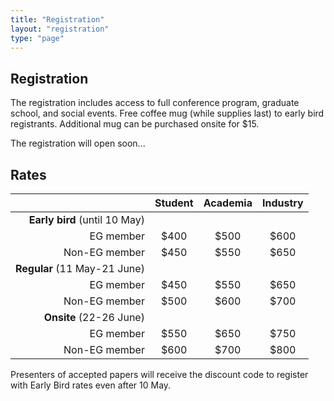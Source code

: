 ```yaml
---
title: "Registration"
layout: "registration"
type: "page"
---
```



## Registration

The registration includes access to full conference program, graduate school, and social events. Free coffee mug (while supplies last) to early bird registrants. Additional mug can be purchased onsite for $15.

The registration will open soon...
<!-- Use the following link to register: -->

## Rates

|  | Student | Academia | Industry |
|----------:|:----------:|:----------:|:----------:|
| **Early bird** (until 10 May) |  |  |  |
| EG member | $400 | $500 | $600 |
| Non-EG member | $450 | $550 | $650 |
| **Regular** (11 May-21 June) | | | |
| EG member | $450 | $550 | $650 |
| Non-EG member | $500 | $600 | $700 |
| **Onsite** (22-26 June) |  |  |  |
| EG member | $550 | $650 | $750 |
| Non-EG member | $600 | $700 | $800 |


Presenters of accepted papers will receive the discount code to register with Early Bird rates even after 10 May. 


